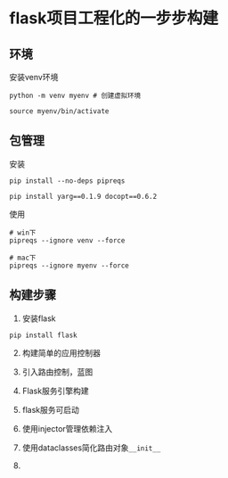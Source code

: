 # flask项目工程化的一步步构建

## 环境

安装venv环境

```shell
python -m venv myenv # 创建虚拟环境

source myenv/bin/activate

```

## 包管理

安装

```
pip install --no-deps pipreqs

pip install yarg==0.1.9 docopt==0.6.2
```

使用

```
# win下
pipreqs --ignore venv --force

# mac下
pipreqs --ignore myenv --force
```

## 构建步骤

1. 安装flask

```
pip install flask
```

2. 构建简单的应用控制器

3. 引入路由控制，蓝图
3. Flask服务引擎构建
3. flask服务可启动

4. 使用injector管理依赖注入
5. 使用dataclasses简化路由对象`__init__`
6. 

